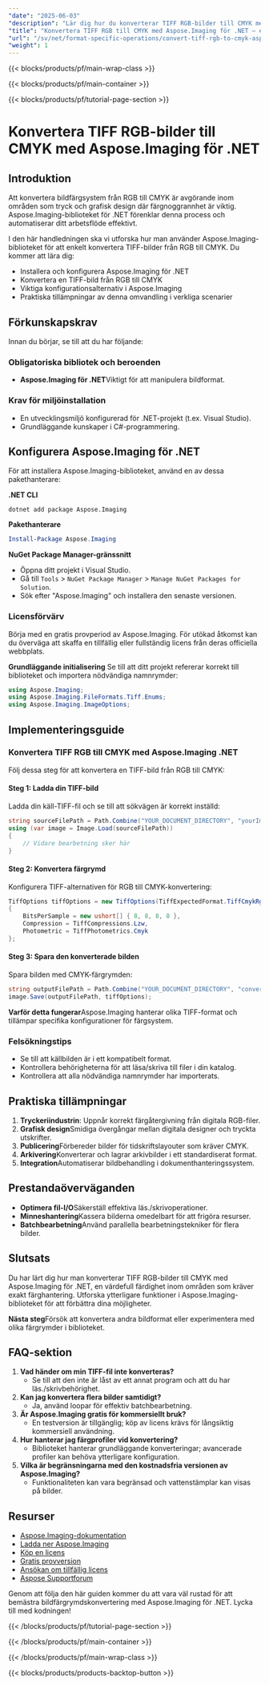 ```yaml
---
"date": "2025-06-03"
"description": "Lär dig hur du konverterar TIFF RGB-bilder till CMYK med Aspose.Imaging för .NET med den här omfattande guiden, perfekt för tryck och grafisk design."
"title": "Konvertera TIFF RGB till CMYK med Aspose.Imaging för .NET – en steg-för-steg-guide"
"url": "/sv/net/format-specific-operations/convert-tiff-rgb-to-cmyk-aspose-imaging-net/"
"weight": 1
---
```


{{< blocks/products/pf/main-wrap-class >}}

{{< blocks/products/pf/main-container >}}

{{< blocks/products/pf/tutorial-page-section >}}
# Konvertera TIFF RGB-bilder till CMYK med Aspose.Imaging för .NET

## Introduktion

Att konvertera bildfärgsystem från RGB till CMYK är avgörande inom områden som tryck och grafisk design där färgnoggrannhet är viktig. Aspose.Imaging-biblioteket för .NET förenklar denna process och automatiserar ditt arbetsflöde effektivt.

I den här handledningen ska vi utforska hur man använder Aspose.Imaging-biblioteket för att enkelt konvertera TIFF-bilder från RGB till CMYK. Du kommer att lära dig:
- Installera och konfigurera Aspose.Imaging för .NET
- Konvertera en TIFF-bild från RGB till CMYK
- Viktiga konfigurationsalternativ i Aspose.Imaging
- Praktiska tillämpningar av denna omvandling i verkliga scenarier

## Förkunskapskrav

Innan du börjar, se till att du har följande:

### Obligatoriska bibliotek och beroenden
- **Aspose.Imaging för .NET**Viktigt för att manipulera bildformat.
  
### Krav för miljöinstallation
- En utvecklingsmiljö konfigurerad för .NET-projekt (t.ex. Visual Studio).
- Grundläggande kunskaper i C#-programmering.

## Konfigurera Aspose.Imaging för .NET

För att installera Aspose.Imaging-biblioteket, använd en av dessa pakethanterare:

**.NET CLI**
```shell
dotnet add package Aspose.Imaging
```

**Pakethanterare**
```powershell
Install-Package Aspose.Imaging
```

**NuGet Package Manager-gränssnitt**
- Öppna ditt projekt i Visual Studio.
- Gå till `Tools` > `NuGet Package Manager` > `Manage NuGet Packages for Solution`.
- Sök efter "Aspose.Imaging" och installera den senaste versionen.

### Licensförvärv
Börja med en gratis provperiod av Aspose.Imaging. För utökad åtkomst kan du överväga att skaffa en tillfällig eller fullständig licens från deras officiella webbplats.

**Grundläggande initialisering**
Se till att ditt projekt refererar korrekt till biblioteket och importera nödvändiga namnrymder:
```csharp
using Aspose.Imaging;
using Aspose.Imaging.FileFormats.Tiff.Enums;
using Aspose.Imaging.ImageOptions;
```

## Implementeringsguide

### Konvertera TIFF RGB till CMYK med Aspose.Imaging .NET

Följ dessa steg för att konvertera en TIFF-bild från RGB till CMYK:

#### Steg 1: Ladda din TIFF-bild
Ladda din käll-TIFF-fil och se till att sökvägen är korrekt inställd:
```csharp
string sourceFilePath = Path.Combine("YOUR_DOCUMENT_DIRECTORY", "yourImage.tiff");
using (var image = Image.Load(sourceFilePath))
{
    // Vidare bearbetning sker här
}
```

#### Steg 2: Konvertera färgrymd
Konfigurera TIFF-alternativen för RGB till CMYK-konvertering:
```csharp
TiffOptions tiffOptions = new TiffOptions(TiffExpectedFormat.TiffCmykRgb)
{
    BitsPerSample = new ushort[] { 8, 8, 8, 8 },
    Compression = TiffCompressions.Lzw,
    Photometric = TiffPhotometrics.Cmyk
};
```

#### Steg 3: Spara den konverterade bilden
Spara bilden med CMYK-färgrymden:
```csharp
string outputFilePath = Path.Combine("YOUR_DOCUMENT_DIRECTORY", "convertedImage.tiff");
image.Save(outputFilePath, tiffOptions);
```
**Varför detta fungerar**Aspose.Imaging hanterar olika TIFF-format och tillämpar specifika konfigurationer för färgsystem.

### Felsökningstips
- Se till att källbilden är i ett kompatibelt format.
- Kontrollera behörigheterna för att läsa/skriva till filer i din katalog.
- Kontrollera att alla nödvändiga namnrymder har importerats.

## Praktiska tillämpningar
1. **Tryckeriindustrin**: Uppnår korrekt färgåtergivning från digitala RGB-filer.
2. **Grafisk design**Smidiga övergångar mellan digitala designer och tryckta utskrifter.
3. **Publicering**Förbereder bilder för tidskriftslayouter som kräver CMYK.
4. **Arkivering**Konverterar och lagrar arkivbilder i ett standardiserat format.
5. **Integration**Automatiserar bildbehandling i dokumenthanteringssystem.

## Prestandaöverväganden
- **Optimera fil-I/O**Säkerställ effektiva läs./skrivoperationer.
- **Minneshantering**Kassera bilderna omedelbart för att frigöra resurser.
- **Batchbearbetning**Använd parallella bearbetningstekniker för flera bilder.

## Slutsats

Du har lärt dig hur man konverterar TIFF RGB-bilder till CMYK med Aspose.Imaging för .NET, en värdefull färdighet inom områden som kräver exakt färghantering. Utforska ytterligare funktioner i Aspose.Imaging-biblioteket för att förbättra dina möjligheter.

**Nästa steg**Försök att konvertera andra bildformat eller experimentera med olika färgrymder i biblioteket.

## FAQ-sektion
1. **Vad händer om min TIFF-fil inte konverteras?**
   - Se till att den inte är låst av ett annat program och att du har läs./skrivbehörighet.
2. **Kan jag konvertera flera bilder samtidigt?**
   - Ja, använd loopar för effektiv batchbearbetning.
3. **Är Aspose.Imaging gratis för kommersiellt bruk?**
   - En testversion är tillgänglig; köp av licens krävs för långsiktig kommersiell användning.
4. **Hur hanterar jag färgprofiler vid konvertering?**
   - Biblioteket hanterar grundläggande konverteringar; avancerade profiler kan behöva ytterligare konfiguration.
5. **Vilka är begränsningarna med den kostnadsfria versionen av Aspose.Imaging?**
   - Funktionaliteten kan vara begränsad och vattenstämplar kan visas på bilder.

## Resurser
- [Aspose.Imaging-dokumentation](https://reference.aspose.com/imaging/net/)
- [Ladda ner Aspose.Imaging](https://releases.aspose.com/imaging/net/)
- [Köp en licens](https://purchase.aspose.com/buy)
- [Gratis provversion](https://releases.aspose.com/imaging/net/)
- [Ansökan om tillfällig licens](https://purchase.aspose.com/temporary-license/)
- [Aspose Supportforum](https://forum.aspose.com/c/imaging/10)

Genom att följa den här guiden kommer du att vara väl rustad för att bemästra bildfärgrymdskonvertering med Aspose.Imaging för .NET. Lycka till med kodningen!

{{< /blocks/products/pf/tutorial-page-section >}}

{{< /blocks/products/pf/main-container >}}

{{< /blocks/products/pf/main-wrap-class >}}

{{< blocks/products/products-backtop-button >}}